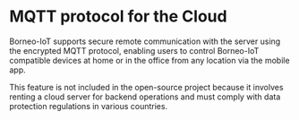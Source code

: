 # MQTT protocol for the Cloud

Borneo-IoT supports secure remote communication with the server using the encrypted MQTT protocol, enabling users to control Borneo-IoT compatible devices at home or in the office from any location via the mobile app.

This feature is not included in the open-source project because it involves renting a cloud server for backend operations and must comply with data protection regulations in various countries.